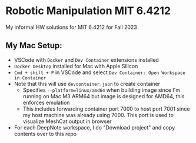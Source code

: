 # Robotic Manipulation MIT 6.4212

My informal HW solutions for MIT 6.4212 for Fall 2023

## My Mac Setup:

- VSCode with `Docker` and `Dev Container` extensions installed
- `Docker Desktop` installed for Mac with Apple Silicon
- `Cmd + shift + P` in VSCode and select `Dev Container: Open Workspace in Container`
- Note that this will use `devcontainer.json` to create container
    - Specifies `--platform=linux/amd64` when building image since I'm running on Mac M3 ARM64 but image is designed for AMD64, this enforces emulation
    - This includes forwarding container port 7000 to host port 7001 since my host machine was already using 7000. This port is used to visualize MeshCat output in browser
- For each DeepNote workspace, I do "Download project" and copy contents over to this repo